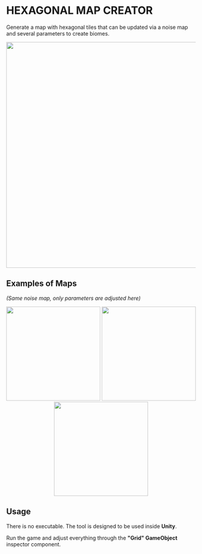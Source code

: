 # **HEXAGONAL MAP CREATOR**

Generate a map with hexagonal tiles that can be updated via a noise map and several parameters to create biomes.

<p align="center">
    <img src="https://github.com/user-attachments/assets/c793babc-2f9e-4735-bde3-9317dd7c9f65" width="600">
</p>

## **Examples of Maps**  
*(Same noise map, only parameters are adjusted here)*  

<p align="center">
    <img src="https://github.com/user-attachments/assets/90553b8a-8c82-4c24-a74e-a1a893e6b7fb" width="250">
    <img src="https://github.com/user-attachments/assets/d699a2e5-2ab3-40a0-a7e5-4879b845e44d" width="250">
    <img src="https://github.com/user-attachments/assets/adf65d60-8484-4eb4-b82e-ac5e11c16398" width="250">
</p>

## **Usage**
There is no executable. The tool is designed to be used inside **Unity**.

Run the game and adjust everything through the **"Grid" GameObject** inspector component.
